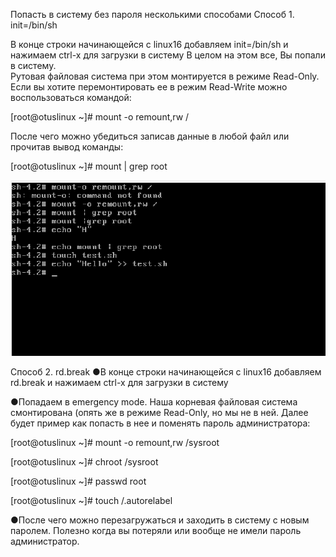 Попасть в систему без пароля несколькими способами
Способ 1. init=/bin/sh

В конце строки начинающейся с linux16 добавляем 
init=/bin/sh и нажимаем сtrl-x для загрузки в систему
В целом на этом все, Вы попали в систему.  
Рутовая файловая система при этом монтируется в режиме Read-Only. 
Если вы хотите перемонтировать ее в режим Read-Write можно воспользоваться командой:

[root@otuslinux ~]# mount -o remount,rw /

После чего можно убедиться записав данные в любой файл или прочитав вывод команды:

[root@otuslinux ~]# mount | grep root

![alt text](screenshots/4.1.png "Способ 1")​

Способ 2. rd.break
●В конце строки начинающейся с linux16 добавляем rd.break и нажимаем сtrl-x для загрузки в систему

●Попадаем в emergency mode. Наша корневая файловая система смонтирована (опять же в режиме Read-Only, но мы не в ней. Далее будет пример как попасть в нее и поменять пароль администратора:

[root@otuslinux ~]# mount -o remount,rw /sysroot

[root@otuslinux ~]# chroot /sysroot

[root@otuslinux ~]# passwd root

[root@otuslinux ~]# touch /.autorelabel

●После чего можно перезагружаться и заходить в систему с новым паролем. Полезно когда вы потеряли или вообще не имели пароль администратор.

